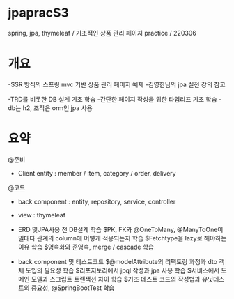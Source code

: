 # jpapracS3
spring, jpa, thymeleaf / 기초적인 상품 관리 페이지 practice / 220306

# 개요
-SSR 방식의 스프링 mvc 기반 상품 관리 페이지 예제
-김영한님의 jpa 실전 강의 참고

-TRD를 비롯한 DB 설계 기초 학습
-간단한 페이지 작성을 위한 타임리프 기초 학습
-db는 h2, 조작은 orm인 jpa 사용

# 요약

@준비
- Client entity : member / item, category / order, delivery

@코드
- back component : entity, repository, service, controller
- view : thymeleaf

- ERD 및JPA사용 전 DB설계 학습
$PK, FK와 @OneToMany, @ManyToOne이 일대다 관계의 column에 어떻게 적용되는지 학습
$Fetchtype을 lazy로 해야하는 이유 학습
$영속화와 준영속, merge / cascade 학습

- back component 및 테스트코드
$@modelAttribute의 리팩토링 과정과 dto 객체 도입의 필요성 학습
$리포지토리에서 jpql 작성과 jpa 사용 학습
$서비스에서 도메인 모델과 스크립트 트랜잭션 차이 학습
$기초 테스트 코드의 작성법과 유닛테스트의 중요성, @SpringBootTest 학습
